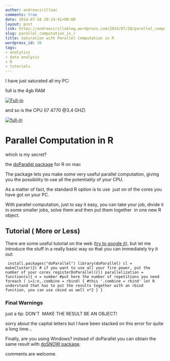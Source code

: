 ```yaml
---
author: andreacirilloac
comments: true
date: 2014-07-28 20:14:41+00:00
layout: post
link: https://andreacirilloblog.wordpress.com/2014/07/28/parallel_computation_in_r/
slug: parallel_computation_in_r
title: Saturation with Parallel Computation in R
wordpress_id: 38
tags:
- analytics
- data analysis
- R
- tutorials
---
```


I have just saturated all my PC:




full is the 4gb RAM


[![Full-in](https://andreacirilloblog.files.wordpress.com/2014/07/full-in-e1406577873178.jpg)](https://andreacirilloblog.files.wordpress.com/2014/07/full-in-e1406577873178.jpg)


and so is the CPU (I7 4770 @3.4 GHZ)


[![full-in](https://andreacirilloblog.files.wordpress.com/2014/07/full-in1-e1406577829980.jpg)](https://andreacirilloblog.files.wordpress.com/2014/07/full-in1-e1406577829980.jpg)


# **Parallel Computation in R**




which is my secret?




the [doParallel package](http://cran.r-project.org/web/packages/doParallel/vignettes/gettingstartedParallel.pdf) for R on mac




The package lets you make some very useful parallel computation, giving you the possibility to use all the potentiality of your CPU.




As a matter of fact, the standard R option is to use  just on of the cores you have got on your PC.




With parallel computation, just to say it easy, you can take your job, divide it in some smaller jobs, solve them and then put them together  in one new R object.





## **Tutorial ( More or Less)**




There are some useful tutorial on the web ([try to google it](https://www.google.it/#q=parallel+computation+in+r&safe=off)), but let me introduce the stuff in a really basic way so that you can immediately try it out:




` install.packages("doParallel")
library(doParallel)
cl = makeCluster(2) # if you want to use all your fire power, put the number of your cores
registerDoParallel(cl)
parallelization = function(x){
n = number #put here the number of repetitions you need
foreach ( i=1:n,.combine = rbind) { #this '.combine = rbind' let R understand that has to put the results together with an rbind function, you can use cbind as well
x*2
}
}`





### **Final Warnings**




just a tip: DON'T  MAKE THE RESULT BE AN OBJECT!




sorry about the capital letters but I have been stacked on this error for quite a long time...




Finally, are you using Windows? instead of doParallel you can obtain the same result with [doSNOW package](http://cran.r-project.org/web/packages/doSNOW/index.html).




comments are welcome.
